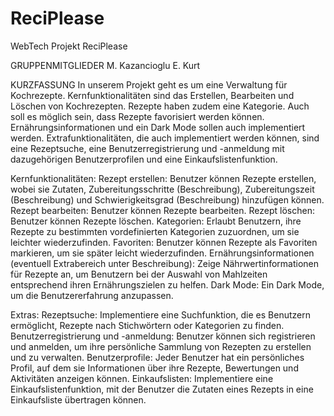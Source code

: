 # ReciPlease
WebTech Projekt ReciPlease

GRUPPENMITGLIEDER
M. Kazancioglu
E. Kurt

KURZFASSUNG
In unserem Projekt geht es um eine Verwaltung für Kochrezepte. Kernfunktionalitäten sind das Erstellen, Bearbeiten und Löschen von Kochrezepten.
Rezepte haben zudem eine Kategorie. Auch soll es möglich sein, dass Rezepte favorisiert werden können. Ernährungsinformationen und ein Dark Mode sollen auch implementiert werden.
Extrafunktionalitäten, die auch implementiert werden können, sind eine Rezeptsuche, eine Benutzerregistrierung und -anmeldung mit dazugehörigen Benutzerprofilen und eine Einkaufslistenfunktion.

Kernfunktionalitäten:
Rezept erstellen: Benutzer können Rezepte erstellen, wobei sie Zutaten, Zubereitungsschritte (Beschreibung), Zubereitungszeit (Beschreibung) und Schwierigkeitsgrad (Beschreibung) hinzufügen können.
Rezept bearbeiten: Benutzer können Rezepte bearbeiten.
Rezept löschen: Benutzer können Rezepte löschen.
Kategorien: Erlaubt Benutzern, ihre Rezepte zu bestimmten vordefinierten Kategorien zuzuordnen, um sie leichter wiederzufinden.
Favoriten: Benutzer können Rezepte als Favoriten markieren, um sie später leicht wiederzufinden.
Ernährungsinformationen (eventuell Extrabereich unter Beschreibung): Zeige Nährwertinformationen für Rezepte an, um Benutzern bei der Auswahl von Mahlzeiten entsprechend ihren Ernährungszielen zu helfen.
Dark Mode: Ein Dark Mode, um die Benutzererfahrung anzupassen.

Extras:
Rezeptsuche: Implementiere eine Suchfunktion, die es Benutzern ermöglicht, Rezepte nach Stichwörtern oder Kategorien zu finden.
Benutzerregistrierung und -anmeldung: Benutzer können sich registrieren und anmelden, um ihre persönliche Sammlung von Rezepten zu erstellen und zu verwalten.
Benutzerprofile: Jeder Benutzer hat ein persönliches Profil, auf dem sie Informationen über ihre Rezepte, Bewertungen und Aktivitäten anzeigen können.
Einkaufslisten: Implementiere eine Einkaufslistenfunktion, mit der Benutzer die Zutaten eines Rezepts in eine Einkaufsliste übertragen können.
